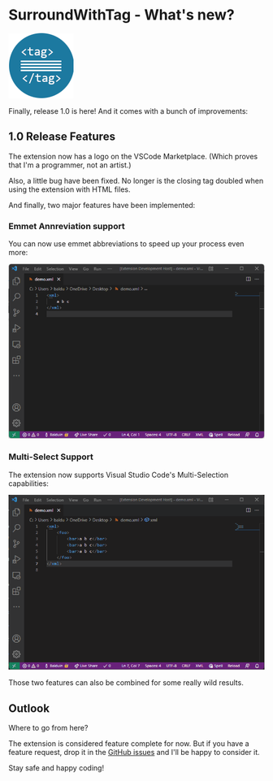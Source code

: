 # SurroundWithTag - What's new?

![icon](images/icon.png)

Finally, release 1.0 is here! And it comes with a bunch of improvements:

## 1.0 Release Features
The extension now has a logo on the VSCode Marketplace. (Which proves that I'm a programmer, not an artist.)

Also, a little bug have been fixed. No longer is the closing tag doubled when using the extension with HTML files.

And finally, two major features have been implemented:

### Emmet Annreviation support

You can now use emmet abbreviations to speed up your process even more:

![emmet-demo](images/demo_02.gif)

### Multi-Select Support

The extension now supports Visual Studio Code's Multi-Selection capabilities:

![multiselect-demo](images/demo_03.gif)

Those two features can also be combined for some really wild results.

## Outlook

Where to go from here?

The extension is considered feature complete for now. But if you have a feature request, drop it in the [GitHub issues](https://github.com/BalduinLandolt/vs-code-surround-with-tag/issues) and I'll be happy to consider it.

Stay safe and happy coding!
